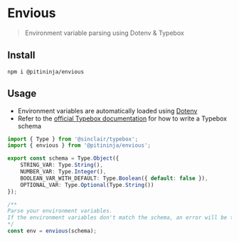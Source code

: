 # Envious

> Environment variable parsing using Dotenv & Typebox

## Install

```shell
npm i @pitininja/envious
```

## Usage

* Environment variables are automatically loaded using [Dotenv](https://github.com/motdotla/dotenv)
* Refer to the [official Typebox documentation](https://github.com/sinclairzx81/typebox) for how to write a Typebox schema

```typescript
import { Type } from '@sinclair/typebox';
import { envious } from '@pitininja/envious';

export const schema = Type.Object({
    STRING_VAR: Type.String(),
    NUMBER_VAR: Type.Integer(),
    BOOLEAN_VAR_WITH_DEFAULT: Type.Boolean({ default: false }),
    OPTIONAL_VAR: Type.Optional(Type.String())
});

/**
Parse your environment variables.
If the environment variables don't match the schema, an error will be thrown.
*/
const env = envious(schema);
